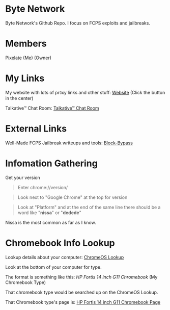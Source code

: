 # Byte Network
Byte Network's Github Repo.
I focus on FCPS exploits and jailbreaks.

# Members
Pixelate (Me) (Owner)

# My Links
My website with lots of pr௦xy links and other stuff:
[Website](https://learnschoolfun.wordpress.com/)
(Click the button in the center)

Talkative™ Chat Room:
[Talkative™ Chat Room](https://docs.google.com/document/d/159Pe9BUnS1rMxTJtpLvbfXadwDnvSSrmffAw1Wdo8w0/edit?usp=sharing)

# External Links
Well-Made FCPS Jailbreak writeups and tools: [Block-Bypass](https://github.com/catfoolyou/Block-Bypass)

# Infomation Gathering
Get your version

>Enter chrome://version/

>Look next to "Google Chrome" at the top for version

>Look at "Platform" and at the end of the same line there should be a word like "**nissa**" or "**dedede**"

Nissa is the most common as far as I know.

# Chromebook Info Lookup

Lookup details about your computer: [ChromeOS Lookup](https://cros.tech/)

Look at the bottom of your computer for type.

The format is something like this: *HP Fortis 14 inch G11 Chromebook* (My Chromebook Type)

That chromebook type would be searched up on the ChromeOS Lookup.

That Chromebook type's page is: [HP Fortis 14 inch G11 Chromebook Page](https://cros.tech/device/yavijo/)
